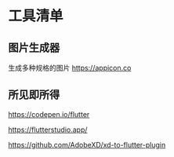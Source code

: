 # 工具清单

## 图片生成器

生成多种规格的图片 https://appicon.co

## 所见即所得

https://codepen.io/flutter

https://flutterstudio.app/

https://github.com/AdobeXD/xd-to-flutter-plugin
